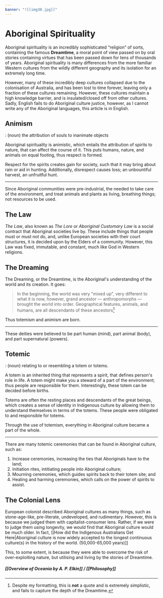 ```yaml
---
banner: "![[img30.jpg]]"
---
```

# Aboriginal Spirituality
Aboriginal spirituality is an incredibly sophisticated “religion” of sorts, containing the famous **Dreamtime**, a moral point of view passed on by oral stories containing virtues that has been passed down for tens of thousands of years. Aboriginal spirituality is many differences from the more familiar Western cultures from the wildly different geography and its isolation for an extremely long time.

However, many of these incredibly deep cultures collapsed due to the colonisation of Australia, and has been lost to time forever, leaving only a fraction of these cultures remaining. However, these cultures maintain a high knowledge barrier, and is insulated/closed off from other cultures. Sadly, English fails to do Aboriginal culture justice, however, as I cannot write any of the Aboriginal languages, this article is in English.
## Animism
: (noun) the attribution of souls to inanimate objects

Aboriginal spirituality is animistic, which entails the attribution of spirits to nature, that can affect the course of it. This puts humans, nature, and animals on equal footing, thus respect is formed.

Respect for the spirits creates gain for society, such that it may bring about rain or aid in hunting. Additionally, disrespect causes loss; an unbountiful harvest, an unfruitful hunt.

---
Since Aboriginal communities were pre-industrial, the needed to take care of the environment, and treat animals and plants as living, breathing things; not resources to be used.
## The Law
*The Law*, also known as *The Lore* or *Aboriginal Customary Law* is a social contract that Aboriginal societies live by. These include things that people must or must not do, and, unlike European societies with their court structures, it is decided upon by the Elders of a community. However, this Law was fixed, immutable, and constant, much like God in Western religions.
## The Dreaming
The Dreaming, or the Dreamtime, is the Aboriginal's understanding of the world and its creation. It goes:
> In the beginning, the world was very "mixed up", very different to what it is now, however, grand ancestor — anthropomorphs — brought the world into order. Geographical features, animals, and humans, are all descendants of these ancestors[^3]

[^3]: Despite my formatting, this is **not** a quote and is extremely simplistic, and fails to capture the depth of the Dreamtime.

Thus totemism and animism are born.

---
These deities were believed to be part human (mind), part animal (body), and part supernatural (powers).
## Totemic
: (noun) relating to or resembling a totem or totems.

A totem is an inherited thing that represents a spirit, that defines person's role in life. A totem might make you a steward of a part of the environment; thus people are responsible for them. Interestingly, these totem can be decided before births.

Totems are often the resting places and descendants of the great beings, which creates a sense of identity in Indigenous culture by allowing them to understand themselves in terms of the totems. These people were obligated to and responsible for totems.

Through the use of totemism, everything in Aboriginal culture became a part of the whole. 

---
There are many totemic ceremonies that can be found in Aboriginal culture, such as:
1. Increase ceremonies, increasing the ties that Aboriginals have to the land;
2. Initiation rites, intitiating people into Aboriginal culture;
3. Mourning ceremonies, which guides spirits back to their totem site; and
4. Healing and harming ceremonies, which calls on the power of spirits to assist.
## The Colonial Lens
European colonist described Aboriginal cultures as many things, such as stone-age-like, pre-literate, undeveloped, and rudimentary. However, this is because we judged them with capitalist-consumer lens. Rather, if we were to judge them using longevity, we would find that Aboriginal culture would be much older. In fact, [[How did the Indigenous Australians Get Here|Aboriginal culture is now widely accepted to the longest continuous culture(s) in the history of the world. (50,000-65,000 years)]]

This, to some extent, is because they were able to overcome the risk of over-exploiting nature, but utilising and living by the stories of Dreamtime.

##### [[Overview of Oceania by A. P. Elkin]] / [[Philosophy]]

[^1]: [Aboriginal spirituality | Australians Together](https://australianstogether.org.au/discover/indigenous-culture/aboriginal-spirituality)
[^2]:[Aboriginal Wisdom & Philosophy | Culture | Awabakal | AMRHD | The University of Newcastle | Australia](https://downloads.newcastle.edu.au/library/cultural%20collections/awaba/culture/wisdom.html)